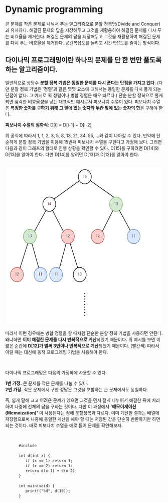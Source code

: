 Dynamic programming
===================
큰 문제를 작은 문제로 나눠서 푸는 알고리즘으로 분할 정복법(Divide and Conquer)과 유사하다. 해결된 문제의 답을 저장해두고 그것을 재활용하여 해결된 문제를 다시 푸는 비효율을 제거한다.
해결된 문제의 답을 저장해두고 그것을 재활용하여 해결된 문제를 다시 푸는 비효율을 제거한다. 공간복잡도를 늘리고 시간복잡도를 줄이는 방식이다.   


다이나믹 프로그래밍이란 하나의 문제를 단 한 번만 풀도록 하는 알고리즘이다.
----------------
일반적으로 상당수 **분할 정복 기법은 동일한 문제를 다시 푼다는 단점을 가지고 있다.** (다만 분할 정복 기법은 '정렬'과 같은 몇몇 요소에 대해서는 동일한 문제를 다시 풀게 되는 단점이 없다. 그 예시로 퀵 정렬이나 병합 정렬은 매우 빠르다.) 단순 분할 정복으로 풀게 되면 심각한 비효율성을 낳는 대표적인 예시로서 피보나치 수열이 있다. 피보나치 수열은 **특정한 숫자를 구하기 위해 그 앞에 있는 숫자와 두칸 앞에 있는 숫자의 합**을 구해야 한다.   

**피보나치 수열의 점화식**: D[i] = D[i-1] + D[i-2]   
   
위 공식에 따라서 1, 1, 2, 3, 5, 8, 13, 21, 34, 55, ...와 같이 나아갈 수 있다. 만약에 단순하게 분할 정복 기법을 이용해 15번째 피보나치 수열을 구한다고 가정해 보다. 그러면 다음과 같이 그래프의 형태로 진행 상황을 확인할 수 있다. D[15]를 구하려면 D[14]와 D[13]을 알아야 한다. 다만 D[14]를 알려면 D[13]과 D[12]를 알아야 한다.   

<br><img src="G.PNG" width="1000px" height="500px" alt="Graph"></img><br/>

따라서 이런 경우에는 병합 정렬을 할 때처럼 단순한 분할 정복 기법을 사용하면 안된다. 왜냐하면 **이미 해결한 문제를 다시 반복적으로 계산**되었기 때문이다. 위 예시를 보면 이 짧은 순간에 **D[12]가 벌써 3번이나 반복적으로 계산**되었기 때문이다. (빨간색) 따라서 이럴 때는 대신에 동적 프로그래밍 기법을 사용해야 한다.

<br>

다이나믹 프로그래밍은 다음의 가정하에 사용할 수 있다.   

**1번 가정.** 큰 문제를 작은 문제를 나눌 수 있다.   
**2번 가정.** 작은 문제에서 구한 정답은 그것을 포함하는 큰 문제에서도 동일하다.   

즉, 쉽게 말해 크고 어려운 문제가 있으면 그것을 먼저 잘게 나누어서 해결한 뒤에 처리하여 나중에 전체의 답을 구하는 것이다. 다만 이 과정에서 **'메모이제이션(Memoization)'** 이 사용된다는 점에 분할정복과 다르다. 이미 계산한 결과는 배열에 저장함으로써 나중에 동일한 계산을 해야 할 때는 저장된 갑을 단순히 반환하기만 하면 되는 것이다. 바로 피보나치 수열을 예로 들어 문제를 확인해보자.   


<pre>
   <code>
   
      #include <stdio.h>
    
      int d(int x) {
         if (x == 1) return 1;
         if (x == 2) return 1:
         return d(x-1) + d(x-2);
      }
      
      int main(void) {
         printf("%d", d(10));
      }
   </code>
 </pre>


